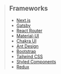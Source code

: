 > ## Frameworks
>
> - [Next.js](#nextjs)
> - [Gatsby](#gatsby)
> - [React Router](#react-router)
> - [Material-UI](#material-ui)
> - [Chakra UI](#chakra-ui)
> - [Ant Design](#ant-design)
> - [Bootstrap](#bootstrap)
> - [Tailwind CSS](#tailwind-css)
> - [Styled Components](#styled-components)
> - [Redux](#redux)

